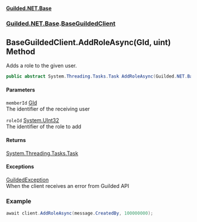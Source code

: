 
#### [Guilded.NET.Base](index 'index')
### [Guilded.NET.Base](index#Guilded_NET_Base 'Guilded.NET.Base').[BaseGuildedClient](BaseGuildedClient 'Guilded.NET.Base.BaseGuildedClient')
## BaseGuildedClient.AddRoleAsync(GId, uint) Method
Adds a role to the given user.  
```csharp
public abstract System.Threading.Tasks.Task AddRoleAsync(Guilded.NET.Base.GId memberId, uint roleId);
```

#### Parameters
<a name='Guilded_NET_Base_BaseGuildedClient_AddRoleAsync(Guilded_NET_Base_GId_uint)_memberId'></a>
`memberId` [GId](GId 'Guilded.NET.Base.GId')  
The identifier of the receiving user
  
<a name='Guilded_NET_Base_BaseGuildedClient_AddRoleAsync(Guilded_NET_Base_GId_uint)_roleId'></a>
`roleId` [System.UInt32](https://docs.microsoft.com/en-us/dotnet/api/System.UInt32 'System.UInt32')  
The identifier of the role to add
  

#### Returns
[System.Threading.Tasks.Task](https://docs.microsoft.com/en-us/dotnet/api/System.Threading.Tasks.Task 'System.Threading.Tasks.Task')  

#### Exceptions
[GuildedException](GuildedException 'Guilded.NET.Base.GuildedException')  
When the client receives an error from Guilded API
### Example
```csharp
await client.AddRoleAsync(message.CreatedBy, 100000000);  
```
